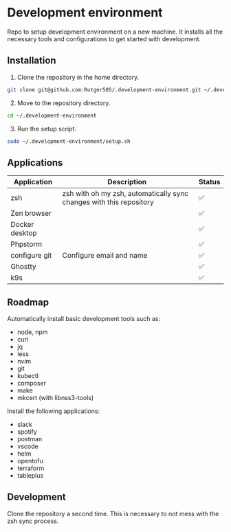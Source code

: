 # Development environment

Repo to setup development environment on a new machine. It installs all the necessary tools and configurations to get
started with development.

## Installation

1. Clone the repository in the home directory.

```bash
git clone git@github.com:Rutger505/.development-environment.git ~/.development-environment
```

2. Move to the repository directory.

```bash
cd ~/.development-environment
```

3. Run the setup script.

```bash
sudo ~/.development-environment/setup.sh
```

## Applications





| Application    | Description                                                         | Status |
|----------------|---------------------------------------------------------------------|--------|
| zsh            | zsh with oh my zsh, automatically sync changes with this repository | ✅      |
| Zen browser    |                                                                     | ✅      |
| Docker desktop |                                                                     | ✅      |
| Phpstorm       |                                                                     | ✅      |
| configure git  | Configure email and name                                            | ✅      |
| Ghostty        |                                                                     | ✅      |
| k9s            |                                                                     | ✅      |

## Roadmap

Automatically install basic development tools such as:

- node, npm
- curl
- jq
- less
- nvim
- git
- kubectl
- composer
- make
- mkcert (with libnss3-tools)

Install the following applications:
- slack
- spotify
- postman
- vscode
- helm
- opentofu
- terraform
- tableplus


## Development

Clone the repository a second time. This is necessary to not mess with the zsh sync process.

